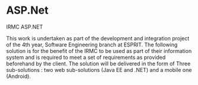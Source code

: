 # ASP.Net
IRMC ASP.NET 

This work is undertaken as part of the development and integration project of the 4th year, Software Engineering branch at ESPRIT.
The following solution is for the benefit of the IRMC to be used as part of their information system and is required to meet a set of 
requirements as provided beforehand by the client.
The solution will be delivered in the form of Three sub-solutions : two web sub-solutions (Java EE and .NET) and a mobile one (Android).
